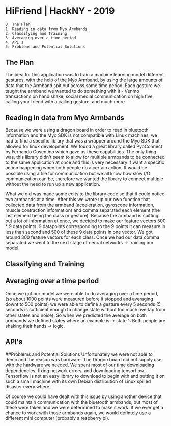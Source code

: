 # HiFriend | HackNY - 2019
    0. The Plan
    1. Reading in data from Myo Armbands
    2. Classifying and Training
    3. Averaging over a time period
    4. API's
    5. Problems and Potential Solutions


## The Plan
The idea for this application was to train a machine learning model different gestures, with the help of the Myo Armband, by using the large amounts of data that the Armband spit out across some time period. Each gesture we taught the armband we wanted to do something with it - Venmo transactions on hand shake, social medial communication on high five, calling your friend with a calling gesture, and much more.


## Reading in data from Myo Armbands
Because we were using a dragon board in order to read in bluetooth information and the Myo SDK is not compatible with Linux machines, we had to find a specific library that was a wrapper around the Myo SDK that allowed for linux development. We found a great library called PyoConnect by Fernando Cosentino which gave us these capabilities. The only thing was, this library didn't seem to allow for multiple armbands to be connected to the same application at once and this is very necessary
if want a specific action happening when both people do a certain action. It would be possible using a file for communication but we all know how slow I/O communication can be, therefore we wanted the library to connect multiple without the need to run up a new application.

What we did was made some edits to the library code so that it could notice two armbands at a time. After this we wrote up our own function that collected data from the armband (acceleration, gyroscope information, muscle contraction information) and comma separated each element (the last element being the class or gesture). Because the armband is spitting out a lot of information at once, we decided to make our feature vectors 500 * 9 data points. 9 datapoints corresponding to the 9
points it can measure in less than second and 500 of these 9 data points in one vector. We got around 300 feature vectors for each class. Once we had our data comma separated we went to the next stage of neural networks -> training our model.
## Classifying and Training

## Averaging over a time period
Once we got our model we were able to do averaging over a time period, (so about 1000 points were measured before it stopped and averaging downt to 500 points) we were able to define a gesture every 5 seconds (5 seconds is sufficient enough to change state without too much overlap from other states and noise). So when we predicted the average on both armbands we defined states where an example is -> state 1: Both people are shaking their hands -> logic.

## API's

##Problems and Potential Solutions
Unfortunately we were not able to demo and the reason was hardware. The Dragon board did not supply use with the hardware we needed. We spent most of our time downloading dependencies, fixing network errors, and downloading tensorflow. Tensorflow is not an easy library to download to begin with and putting it on such a small machine with its own Debian distribution of Linux spilled disaster every where.

Of course we could have dealt with this issue by using another device that could maintain communication with the bluetooth armbands, but most of these were taken and we were determined to make it work. If we ever get a chance to work with those armbands again, we would defintely use a different mini computer (probably a respberry pi).


